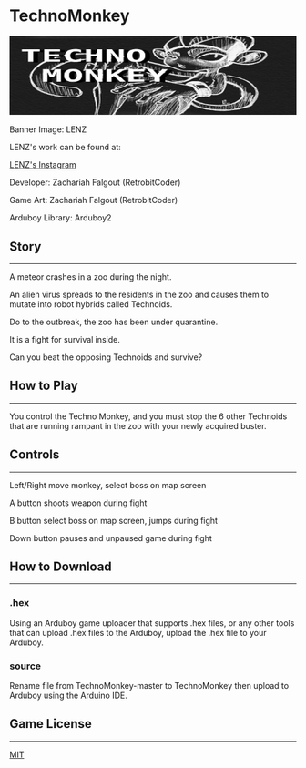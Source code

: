 # TechnoMonkey
![banner image](images/banner.jpg)

Banner Image: LENZ

LENZ's work can be found at:

[LENZ's Instagram](https://www.instagram.com/lenzartz/)

Developer: Zachariah Falgout (RetrobitCoder)

Game Art: Zachariah Falgout (RetrobitCoder)

Arduboy Library: Arduboy2

## Story
---

A meteor crashes in a zoo during the night.

An alien virus spreads to the residents in the zoo and causes them to mutate into
robot hybrids called Technoids.

Do to the outbreak, the zoo has been under quarantine.

It is a fight for survival inside.

Can you beat the opposing Technoids and survive?

## How to Play
---

You control the Techno Monkey, and you must stop the 6 other Technoids that are running rampant in the zoo with your newly acquired buster.

## Controls
---

Left/Right move monkey, select boss on map screen

A button shoots weapon during fight

B button select boss on map screen, jumps during fight

Down button pauses and unpaused game during fight

## How to Download
---
### .hex
Using an Arduboy game uploader that supports .hex files, or any other tools that can upload .hex files to the Arduboy, upload the .hex file to your Arduboy.

### source
Rename file from TechnoMonkey-master to TechnoMonkey then upload to Arduboy using the Arduino IDE.


## Game License
---
[MIT](https://opensource.org/licenses/MIT)
